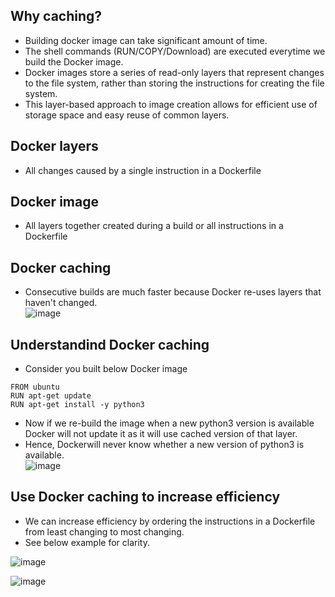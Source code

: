 ## Why caching?
- Building docker image can take significant amount of time.
- The shell commands (RUN/COPY/Download) are executed everytime we build the Docker image.
- Docker images store a series of read-only layers that represent changes to the file system, rather than storing the instructions for creating the file system.
- This layer-based approach to image creation allows for efficient use of storage space and easy reuse of common layers.

## Docker layers
- All changes caused by a single instruction in a Dockerfile

## Docker image
- All layers together created during a build or all instructions in a Dockerfile

## Docker caching
- Consecutive builds are much faster because Docker re-uses layers that haven't changed.  
![image](https://user-images.githubusercontent.com/117569148/223154119-d781ad96-40f5-4d50-a171-e149956fd7a6.png)

## Understandind Docker caching

- Consider you built below Docker image
```
FROM ubuntu
RUN apt-get update
RUN apt-get install -y python3
```
- Now if we re-build the image when a new python3 version is available Docker will not update it as it will use cached version of that layer.
- Hence, Dockerwill never know whether a new version of python3 is available.  
![image](https://user-images.githubusercontent.com/117569148/223156149-0f6b82e6-9a59-4124-a3b9-b9cd5f38047a.png)

## Use Docker caching to increase efficiency

- We can increase efficiency by ordering the instructions in a Dockerfile from least changing to most changing.
- See below example for clarity.

![image](https://user-images.githubusercontent.com/117569148/223156587-8130d391-1b9b-4832-a3c1-8beb53e09ded.png)

![image](https://user-images.githubusercontent.com/117569148/223156677-24aa59a3-797f-4533-8f37-c1d02a3d8c1d.png)

